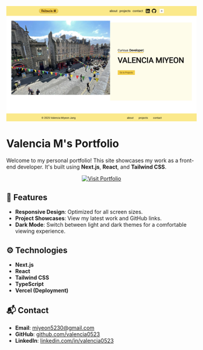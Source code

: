 ![Project Preview](public/images/readme-img.png)

# Valencia M's Portfolio

Welcome to my personal portfolio! This site showcases my work as a front-end developer. It's built using **Next.js**, **React**, and **Tailwind CSS**.

<p align="center">
  <a href="https://valencia-m-rho.vercel.app/projects" target="_blank">
    <img alt="Visit Portfolio" src="https://img.shields.io/badge/Visit-Portfolio-FFD700?style=for-the-badge&logoColor=ffffff">
  </a>
</p>

## 🚀 Features

- **Responsive Design**: Optimized for all screen sizes.
- **Project Showcases**: View my latest work and GitHub links.
- **Dark Mode**: Switch between light and dark themes for a comfortable viewing experience.

## ⚙️ Technologies

- **Next.js**
- **React**
- **Tailwind CSS**
- **TypeScript**
- **Vercel (Deployment)**

## 📬 Contact

- **Email**: miyeon5230@gmail.com
- **GitHub**: [github.com/valencia0523](https://github.com/valencia0523)
- **LinkedIn**: [linkedin.com/in/valencia0523](https://www.linkedin.com/in/valencia0523)
